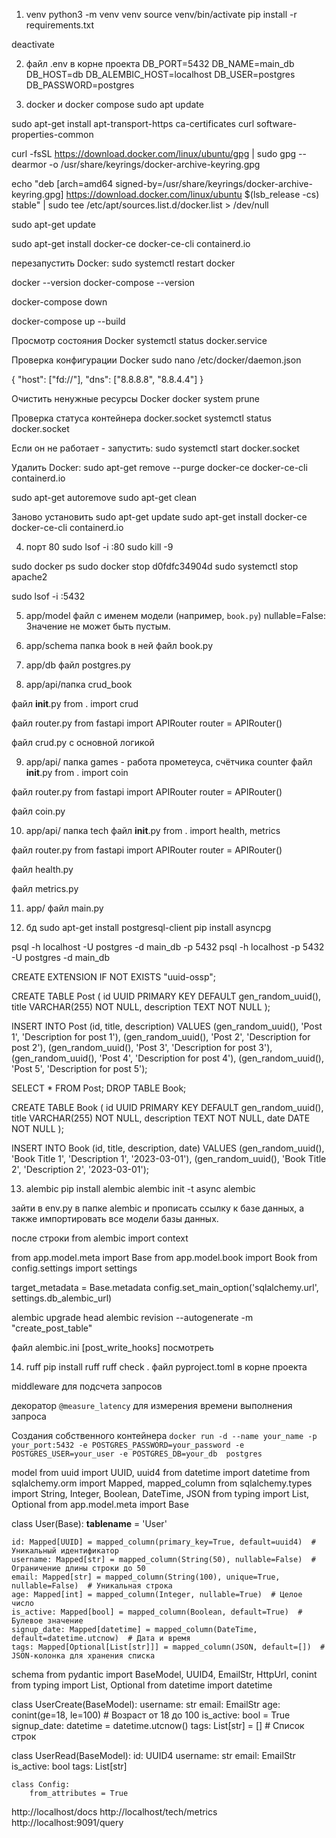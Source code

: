 1. venv
python3 -m venv venv
source venv/bin/activate
pip install -r requirements.txt

deactivate

2. файл .env в корне проекта
DB_PORT=5432
DB_NAME=main_db
DB_HOST=db
DB_ALEMBIC_HOST=localhost
DB_USER=postgres
DB_PASSWORD=postgres

3. docker и docker compose
sudo apt update

sudo apt-get install apt-transport-https ca-certificates curl software-properties-common

curl -fsSL https://download.docker.com/linux/ubuntu/gpg | sudo gpg --dearmor -o /usr/share/keyrings/docker-archive-keyring.gpg

echo "deb [arch=amd64 signed-by=/usr/share/keyrings/docker-archive-keyring.gpg] https://download.docker.com/linux/ubuntu $(lsb_release -cs) stable" | sudo tee /etc/apt/sources.list.d/docker.list > /dev/null

sudo apt-get update

sudo apt-get install docker-ce docker-ce-cli containerd.io

перезапустить Docker:
sudo systemctl restart docker

docker --version
docker-compose --version

docker-compose down

docker-compose up --build

Просмотр состояния Docker
systemctl status docker.service

Проверка конфигурации Docker
sudo nano /etc/docker/daemon.json

{
  "host": ["fd://"],
  "dns": ["8.8.8.8", "8.8.4.4"]
}

Очистить ненужные ресурсы Docker
docker system prune

Проверка статуса контейнера docker.socket
systemctl status docker.socket

Если он не работает - запустить:
sudo systemctl start docker.socket

Удалить Docker:
sudo apt-get remove --purge docker-ce docker-ce-cli containerd.io

sudo apt-get autoremove
sudo apt-get clean

Заново установить
sudo apt-get update
sudo apt-get install docker-ce docker-ce-cli containerd.io

4. порт 80
sudo lsof -i :80
sudo kill -9 <PID>

sudo docker ps
sudo docker stop d0fdfc34904d
sudo systemctl stop apache2

sudo lsof -i :5432

5. app/model
файл с именем модели (например, `book.py`)
nullable=False: Значение не может быть пустым.



6. app/schema
папка book
в ней файл book.py

7. app/db
файл postgres.py

8. app/api/папка crud_book

файл __init__.py
from . import crud

файл router.py
from fastapi import APIRouter
router = APIRouter()

файл
crud.py с основной логикой

9. app/api/ папка games - работа прометеуса, счётчика counter
файл __init__.py
from . import coin

файл router.py
from fastapi import APIRouter
router = APIRouter()

файл coin.py

10. app/api/ папка tech
файл __init__.py
from . import health, metrics

файл router.py
from fastapi import APIRouter
router = APIRouter()

файл health.py

файл metrics.py

11. app/
файл main.py

12. бд
sudo apt-get install postgresql-client
pip install asyncpg

psql -h localhost -U postgres -d main_db -p 5432
psql -h localhost -p 5432 -U postgres -d main_db

CREATE EXTENSION IF NOT EXISTS "uuid-ossp";

CREATE TABLE Post (
    id UUID PRIMARY KEY DEFAULT gen_random_uuid(),
    title VARCHAR(255) NOT NULL,
    description TEXT NOT NULL
);

INSERT INTO Post (id, title, description)
VALUES
    (gen_random_uuid(), 'Post 1', 'Description for post 1'),
    (gen_random_uuid(), 'Post 2', 'Description for post 2'),
    (gen_random_uuid(), 'Post 3', 'Description for post 3'),
    (gen_random_uuid(), 'Post 4', 'Description for post 4'),
    (gen_random_uuid(), 'Post 5', 'Description for post 5');

SELECT * FROM Post;
DROP TABLE Book;

CREATE TABLE Book (
    id UUID PRIMARY KEY DEFAULT gen_random_uuid(),
    title VARCHAR(255) NOT NULL,
    description TEXT NOT NULL,
    date DATE NOT NULL
);

INSERT INTO Book (id, title, description, date)
VALUES
    (gen_random_uuid(), 'Book Title 1', 'Description 1', '2023-03-01'),
    (gen_random_uuid(), 'Book Title 2', 'Description 2', '2023-03-01');

13. alembic 
pip install alembic
alembic init -t async alembic

зайти в env.py в папке alembic и прописать ссылку к базе данных, а также импортировать все модели базы данных.

после строки from alembic import context

from app.model.meta import Base
from app.model.book import Book
from config.settings import settings

target_metadata = Base.metadata
config.set_main_option('sqlalchemy.url', settings.db_alembic_url)

alembic upgrade head
alembic revision --autogenerate -m "create_post_table"

файл alembic.ini
[post_write_hooks] посмотреть

14. ruff
pip install ruff
ruff check .
файл pyproject.toml в корне проекта



middleware для подсчета запросов

декоратор `@measure_latency` для измерения времени выполнения запроса

Создания собственного контейнера
`docker run -d --name your_name -p your_port:5432 -e POSTGRES_PASSWORD=your_password -e POSTGRES_USER=your_user -e POSTGRES_DB=your_db  postgres
`

model
from uuid import UUID, uuid4
from datetime import datetime
from sqlalchemy.orm import Mapped, mapped_column
from sqlalchemy.types import String, Integer, Boolean, DateTime, JSON
from typing import List, Optional
from app.model.meta import Base


class User(Base):
    __tablename__ = 'User'

    id: Mapped[UUID] = mapped_column(primary_key=True, default=uuid4)  # Уникальный идентификатор
    username: Mapped[str] = mapped_column(String(50), nullable=False)  # Ограничение длины строки до 50
    email: Mapped[str] = mapped_column(String(100), unique=True, nullable=False)  # Уникальная строка
    age: Mapped[int] = mapped_column(Integer, nullable=True)  # Целое число
    is_active: Mapped[bool] = mapped_column(Boolean, default=True)  # Булевое значение
    signup_date: Mapped[datetime] = mapped_column(DateTime, default=datetime.utcnow)  # Дата и время
    tags: Mapped[Optional[List[str]]] = mapped_column(JSON, default=[])  # JSON-колонка для хранения списка


schema
from pydantic import BaseModel, UUID4, EmailStr, HttpUrl, conint
from typing import List, Optional
from datetime import datetime


class UserCreate(BaseModel):
    username: str
    email: EmailStr
    age: conint(ge=18, le=100)  # Возраст от 18 до 100
    is_active: bool = True
    signup_date: datetime = datetime.utcnow()
    tags: List[str] = []  # Список строк


class UserRead(BaseModel):
    id: UUID4
    username: str
    email: EmailStr
    is_active: bool
    tags: List[str]

    class Config:
        from_attributes = True


http://localhost/docs
http://localhost/tech/metrics
http://localhost:9091/query

